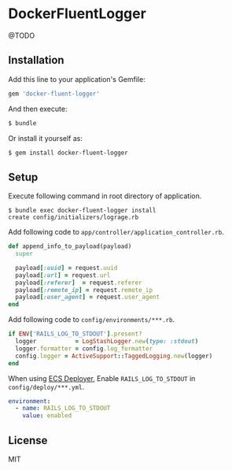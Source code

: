 # DockerFluentLogger

@TODO

## Installation

Add this line to your application's Gemfile:

```ruby
gem 'docker-fluent-logger'
```

And then execute:

```bash
$ bundle
```

Or install it yourself as:

```bash
$ gem install docker-fluent-logger
```

## Setup

Execute following command in root directory of application.
```
$ bundle exec docker-fluent-logger install
create config/initializers/lograge.rb
```

Add following code to `app/controller/application_controller.rb`.

```ruby
def append_info_to_payload(payload)
  super

  payload[:uuid] = request.uuid
  payload[:url] = request.url
  payload[:referer]  = request.referer
  payload[:remote_ip] = request.remote_ip
  payload[:user_agent] = request.user_agent
end
```

Add following code to `config/environments/***.rb`.

```ruby
if ENV['RAILS_LOG_TO_STDOUT'].present?
  logger           = LogStashLogger.new(type: :stdout)
  logger.formatter = config.log_formatter
  config.logger = ActiveSupport::TaggedLogging.new(logger)
end
```

When using [ECS Deployer](https://github.com/naomichi-y/ecs_deployer), Enable `RAILS_LOG_TO_STDOUT` in  `config/deploy/***.yml`.

```yaml
environment:
  - name: RAILS_LOG_TO_STDOUT
    value: enabled
```

## License

MIT
